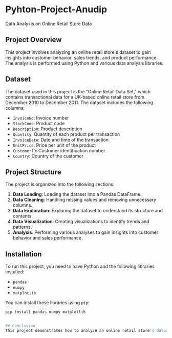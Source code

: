 # Pyhton-Project-Anudip
Data Analysis on Online Retail Store Data

## Project Overview
This project involves analyzing an online retail store's dataset to gain insights into customer behavior, sales trends, and product performance. The analysis is performed using Python and various data analysis libraries.

## Dataset
The dataset used in this project is the "Online Retail Data Set," which contains transactional data for a UK-based online retail store from December 2010 to December 2011. The dataset includes the following columns:
- `InvoiceNo`: Invoice number
- `StockCode`: Product code
- `Description`: Product description
- `Quantity`: Quantity of each product per transaction
- `InvoiceDate`: Date and time of the transaction
- `UnitPrice`: Price per unit of the product
- `CustomerID`: Customer identification number
- `Country`: Country of the customer

## Project Structure
The project is organized into the following sections:
1. **Data Loading**: Loading the dataset into a Pandas DataFrame.
2. **Data Cleaning**: Handling missing values and removing unnecessary columns.
3. **Data Exploration**: Exploring the dataset to understand its structure and contents.
4. **Data Visualization**: Creating visualizations to identify trends and patterns.
5. **Analysis**: Performing various analyses to gain insights into customer behavior and sales performance.

## Installation
To run this project, you need to have Python and the following libraries installed:
- `pandas`
- `numpy`
- `matplotlib`

You can install these libraries using `pip`:
```bash
pip install pandas numpy matplotlib


## Conclusion
This project demonstrates how to analyze an online retail store's dataset using Python. The insights gained can help the store improve its sales strategies and customer engagement.


